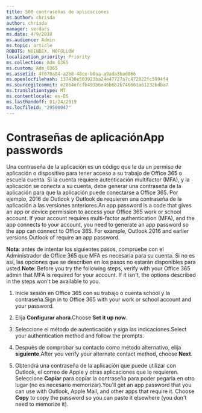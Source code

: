 ```yaml
---
title: 500 contraseñas de aplicaciones
ms.author: chrisda
author: chrisda
manager: serdars
ms.date: 4/9/2018
ms.audience: Admin
ms.topic: article
ROBOTS: NOINDEX, NOFOLLOW
localization_priority: Priority
ms.collection: Adm_O365
ms.custom: Adm_O365
ms.assetid: 4f670a84-a2b8-48ce-b0aa-a9ada3bad066
ms.openlocfilehash: 137438e503923ba24e47727a7c472022fc5994f4
ms.sourcegitcommit: e2864efcfb493b6e46b662b746661a61232bdba7
ms.translationtype: MT
ms.contentlocale: es-ES
ms.lasthandoff: 01/24/2019
ms.locfileid: "29500047"
---
```

# <a name="app-passwords"></a><span data-ttu-id="8385c-102">Contraseñas de aplicación</span><span class="sxs-lookup"><span data-stu-id="8385c-102">App passwords</span></span>

<span data-ttu-id="8385c-p101">Una contraseña de la aplicación es un código que le da un permiso de aplicación o dispositivo para tener acceso a su trabajo de Office 365 o escuela cuenta. Si la cuenta requiere autenticación multifactor (MFA), y la aplicación se conecta a su cuenta, debe generar una contraseña de la aplicación para que la aplicación puede conectarse a Office 365. Por ejemplo, 2016 de Outlook y Outlook de requieren una contraseña de la aplicación a las versiones anteriores.</span><span class="sxs-lookup"><span data-stu-id="8385c-p101">An app password is a code that gives an app or device permission to access your Office 365 work or school account. If your account requires multi-factor authentication (MFA), and the app connects to your account, you need to generate an app password so the app can connect to Office 365. For example, Outlook 2016 and earlier versions Outlook of require an app password.</span></span>
  
 <span data-ttu-id="8385c-p102">**Nota**: antes de intentar los siguientes pasos, compruebe con el Administrador de Office 365 que MFA es necesaria para su cuenta. Si no es así, las opciones que se describen en los pasos no estarán disponibles para usted.</span><span class="sxs-lookup"><span data-stu-id="8385c-p102">**Note**: Before you try the following steps, verify with your Office 365 admin that MFA is required for your account. If it isn't, the options described in the steps won't be available to you.</span></span>
  
1. <span data-ttu-id="8385c-108">Inicie sesión en Office 365 con su trabajo o cuenta school y la contraseña.</span><span class="sxs-lookup"><span data-stu-id="8385c-108">Sign in to Office 365 with your work or school account and your password.</span></span>
    
2. <span data-ttu-id="8385c-109">Elija **Configurar ahora**.</span><span class="sxs-lookup"><span data-stu-id="8385c-109">Choose **Set it up now**.</span></span>
    
3. <span data-ttu-id="8385c-110">Seleccione el método de autenticación y siga las indicaciones.</span><span class="sxs-lookup"><span data-stu-id="8385c-110">Select your authentication method and follow the prompts.</span></span>
    
4. <span data-ttu-id="8385c-111">Después de comprobar su contacto como método alternativo, elija **siguiente**.</span><span class="sxs-lookup"><span data-stu-id="8385c-111">After you verify your alternate contact method, choose **Next**.</span></span>
    
5. <span data-ttu-id="8385c-p103">Obtendrá una contraseña de la aplicación que puede utilizar con Outlook, el correo de Apple y otras aplicaciones que lo requieren. Seleccione **Copiar** para copiar la contraseña para poder pegarla en otro lugar (no es necesario memorizar).</span><span class="sxs-lookup"><span data-stu-id="8385c-p103">You'll get an app password that you can use with Outlook, Apple Mail, and other apps that require it. Choose **Copy** to copy the password so you can paste it elsewhere (you don't need to memorize it).</span></span> 
    

